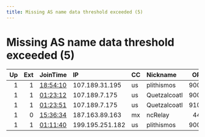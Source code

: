 ```yaml
---
title: Missing AS name data threshold exceeded (5)
---
```


# Missing AS name data threshold exceeded (5)

|   Up |   Ext | JoinTime                                                                                            | IP              | CC   | Nickname     |   ORp |   Dirp | Version   | Contact                   | OS    |   eFamMembers |
|-----:|------:|:----------------------------------------------------------------------------------------------------|:----------------|:-----|:-------------|------:|-------:|:----------|:--------------------------|:------|--------------:|
|    1 |     1 | [18:54:10](https://metrics.torproject.org/rs.html#details/4B1D53F25E019C211FC26BE2BB61612625CE2D44) | 107.189.31.195  | us   | plithismos   |  9001 |   9030 | 0.4.5.9   | plithismostor@protonmail. | Linux |            12 |
|    1 |     1 | [01:23:12](https://metrics.torproject.org/rs.html#details/F0CD145CF3375338EF5CF385E480A7C4889592EF) | 107.189.7.175   | us   | Quetzalcoatl |  9000 |     80 | 0.4.5.9   | Quetzalcoatl relays AT pr | Linux |            94 |
|    1 |     1 | [01:23:51](https://metrics.torproject.org/rs.html#details/43423DEBCA258F2031EEF3D8AC1C232824414AC5) | 107.189.7.175   | us   | Quetzalcoatl |  9100 |   9101 | 0.4.5.9   | Quetzalcoatl relays AT pr | Linux |            94 |
|    1 |     0 | [15:36:34](https://metrics.torproject.org/rs.html#details/9519683D5F8A5718D9A709D47A7EB87C5B0FD324) | 187.163.89.163  | mx   | ncRelay      |   443 |      0 | 0.4.5.9   | ncrelayops@gmail.com      | Linux |             1 |
|    1 |     1 | [01:11:40](https://metrics.torproject.org/rs.html#details/9FD8AF6546A248A4C7F07A79325496015D799195) | 199.195.251.182 | us   | plithismos   |  9001 |   9030 | 0.4.5.9   | plithismostor@protonmail. | Linux |            12 |
